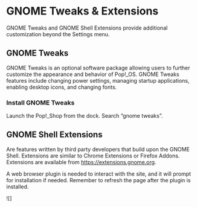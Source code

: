 # GNOME Tweaks & Extensions

GNOME Tweaks and GNOME Shell Extensions provide additional customization beyond the Settings menu.

## GNOME Tweaks

GNOME Tweaks is an optional software package allowing users to further customize the appearance and behavior of Pop!\_OS. GNOME Tweaks features include changing power settings, managing startup applications, enabling desktop icons, and changing fonts.

### Install GNOME Tweaks

Launch the Pop!_Shop from the dock.
Search “gnome tweaks”.

## GNOME Shell Extensions

Are features written by third party developers that build upon the GNOME Shell. Extensions are similar to Chrome Extensions or Firefox Addons. Extensions are available from https://extensions.gnome.org.

A web browser plugin is needed to interact with the site, and it will prompt for installation if needed. Remember to refresh the page after the plugin is installed.

![]



<!--Show:
- how to change theme
- how to change font
-  
-->